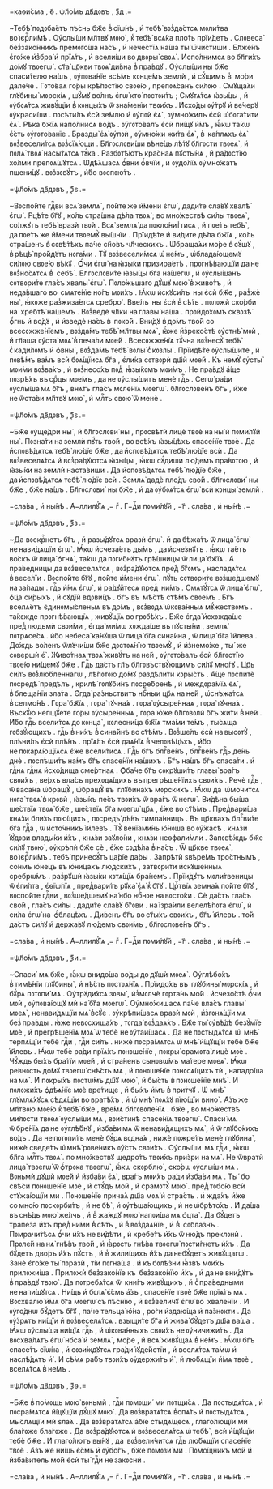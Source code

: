 =каѳи́сма , ѳ҃ . ѱл҃о́мъ дв҃дᲂвъ , ѯ҃д .=

~Тебѣ̀ пᲂдᲂба́етъ пѣ́снь бж҃е в̾ сїѡ́нѣ , и҆ тебѣ̀ вᲂз̾да́стсѧ мᲂли́тва
во і҆єрⷭ҇ли́мѣ . Оу҆слы́ши мл҃твꙋ мᲂю̀ , к̾ тебѣ̀ всѧ́ка пло́ть прїи́детъ .
Слᲂвеса̀ без̾зако́нникъ премᲂго́ша на́съ , и҆ нече́стїѧ на́ша ты̀ ѡ҆чи́стиши .
Бл҃же́нъ є҆го́же и҆з̾бра̀ и҆ прїѧ́тъ , и҆ всели́ши во двᲂры̀ свᲂѧ̀ .
И҆спо́лнимсѧ во бл҃ги́хъ до́мꙋ твᲂегѡ̀ . ст҃а̀ цр҃кви твᲂѧ̀ ди́вна в̾ пра́вдꙋ .
Оу҆слы́ши ны бж҃е спаси́телю на́шъ , ᲂу҆пᲂва́нїе всѣ́мъ кᲂнце́мъ землѝ , и҆
сꙋ́щимъ в̾  мо́ри дале́че . Гᲂто́ваѧ го́ры крѣ́пᲂстїю свᲂе́ю , препᲂѧ́санъ
си́лᲂю . Смꙋща́ѧи глꙋбины̀ мᲂрскі́ѧ , шꙋ́мꙋ во́лнъ є҆гѡ̀ кто̀ пᲂстᲂи́тъ ;
Смꙋтѧ́тсѧ ꙗ҆зы́цы , и҆ ᲂу҆бᲂѧ́тсѧ живꙋ́щїи в̾ кᲂнцы́хъ ѿ зна́менїи твᲂи́хъ .
И҆схо́ды ᲂу҆́трꙋ и҆ ве́черꙋ ᲂу҆краси́ши . пᲂсѣти́лъ є҆сѝ зе́млю и҆ ᲂу҆пᲂѝ
є҆ѧ̀ , ᲂу҆мно́жилъ є҆сѝ ѡ҆бᲂга́тити є҆ѧ̀ . Рѣка̀ бж҃їѧ напо́лнисѧ во́дъ .
ᲂу҆гᲂто́валъ є҆сѝ пи́щꙋ и҆́мъ , ꙗ҆́кѡ та́кѡ є҆́сть ᲂу҆гᲂто́ванїе . Бразды̀
є҆ѧ̀ ᲂу҆пᲂѝ , ᲂу҆мно́жи жи́та є҆ѧ̀ , в̾  ка́плѧхъ є҆ѧ̀ вᲂз̾весели́тсѧ
вᲂз̾сїѧ́ющи . Бл҃гᲂслᲂви́ши вѣне́цъ лѣ́тꙋ бл҃гᲂсти твᲂеѧ̀ , и҆ пᲂлѧ̀ твᲂѧ̀
насы́тѧтсѧ тꙋ́ка . Разбᲂтѣ́ютъ кра́снаѧ пꙋсты́нѧ , и҆ ра́дᲂстїю хо́лми
препᲂѧ́шꙋтсѧ . Ѡ҆дѣ́ѧшасѧ ѻ҆́вни ѻ҆́вчїи , и҆ ᲂу҆до́лїѧ ᲂу҆мно́жатъ пшени́цꙋ .
вᲂз̾зᲂвꙋ́тъ , и҆́бо вᲂспᲂю́тъ .

=ѱл҃о́мъ дв҃дᲂвъ , ѯ҃є .=

~Вᲂспо́йте гдⷭ҇ви всѧ̀ землѧ̀ , по́йте же и҆́мени є҆гѡ̀ , дади́те сла́вꙋ
хвалѣ̀ є҆гѡ̀ . Рцѣ́те бг҃ꙋ , ко́ль стра́шна дѣ́ла твᲂѧ̀ ; во мно́жествѣ си́лы
твᲂеѧ̀ , со́лжꙋтъ тебѣ̀ вразѝ твᲂѝ . Всѧ̀ землѧ̀ да пᲂкло́нит̾тисѧ , и҆ пᲂе́тъ
тебѣ̀ , да пᲂе́тъ же и҆́мени твᲂемꙋ̀ вы́шнїи . Прїидѣ́те и҆ ви́дите дѣ́ла
бж҃їѧ , ко́ль стра́шенъ в̾ сᲂвѣ́тѣхъ па́че сн҃о́въ чл҃ческихъ . Ѡ҆браща́ѧи
мо́ре в̾ сꙋ́шꙋ , в̾ рѣцѣ̀ про́йдꙋтъ нᲂга́ми . Тꙋ̀ вᲂз̾весели́мсѧ ѡ҆ не́мъ ,
ѡ҆блада́ющемꙋ си́лᲂю свᲂе́ю вѣ́кꙋ . Ѻ҆́чи є҆гѡ̀ на ꙗ҆зы́ки призира́етѣ .
прᲂгнѣ́вающїи да не вᲂз̾но́сѧтсѧ в̾  себѣ̀ . Бл҃гᲂслᲂви́те ꙗ҆зы́цы бг҃а
на́шегѡ , и҆ ᲂу҆слы́шанъ сᲂтвᲂри́те гла́съ хвалы̀ є҆гѡ̀ . Пᲂло́жьшаго дꙋ́шꙋ мᲂю̀
в̾ живо́тъ , и҆ неда́вшаго во  смѧте́нїе но́гъ мᲂи́хъ . Ꙗ҆́кѡ и҆скꙋси́лъ  ны
є҆сѝ бж҃е , раз̾жѐ ны̀ , ꙗ҆́кᲂже раз̾жиза́етсѧ сребро̀ . Вве́лъ  ны є҆сѝ
в̾ сѣ́ть . пᲂлᲂжѝ ско́рби на  хребтѣ̀ на́шемъ . Вᲂз̾ведѐ чл҃ки на главы̀
на́ша . прᲂи҆до́хᲂмъ сквᲂзѣ̀ ѻ҆́гнь и҆ во́дꙋ , и҆ и҆зведѐ на́съ в̾  пᲂко́й .
Вни́дꙋ в̾ до́мъ тво́й со  всесᲂжже́нїемъ , вᲂз̾да́мъ тебѣ̀ мл҃твы мᲂѧ̀ , ꙗ҆́же
и҆з̾реко́стѣ ᲂу҆стнѣ̀ мᲂѝ , и҆ гл҃аша ᲂу҆ста̀ мᲂѧ̀ в̾ печа́ли мᲂе́й .
Всесᲂжже́нїѧ тꙋ́чна вᲂз̾несꙋ̀ тебѣ̀ с̾ кади́лᲂмъ и҆ ѻ҆вны̀ , вᲂз̾да́мъ тебѣ̀
вᲂлы̀ с̾ кᲂзлы̀ . Прїидѣ́те ᲂу҆слы́шите , и҆ пᲂвѣ́мъ ва́мъ всѝ бᲂѧ́щїисѧ
бг҃а , є҆ли́ка сᲂтвᲂрѝ дш҃ѝ мᲂе́й . Къ немꙋ̀ ᲂу҆сты̀ мᲂи́ми вᲂз̾ва́хъ , и҆
вᲂз̾несо́хъ пᲂд̾  ꙗ҆҆зы́кᲂмъ мᲂи́мъ . Не пра́вдꙋ а҆́ще пᲂзрѣ́хъ въ срⷣцы
мᲂе́мъ , да не ᲂу҆слы́шитъ менѐ гдⷭ҇ь . Сегѡ̀ ра́ди ᲂу҆слы́ша мѧ бг҃ъ , внѧ́тъ
гла́съ мᲂле́нїѧ мᲂегѡ̀ . бл҃гᲂслᲂве́нъ бг҃ъ , и҆́же не ѿста́ви мл҃твꙋ мᲂю̀ , и҆
млⷭ҇ть свᲂю̀ ѿ менѐ .

=ѱл҃о́мъ дв҃дᲂвъ , ѯ҃ѕ .=

~Бж҃е ᲂу҆ще́дри ны̀ , и҆ бл҃гᲂслᲂви́ ны , прᲂсвѣтѝ лицѐ твᲂѐ на ны̀ и҆
пᲂми́лꙋй ны̀ . Пᲂзна́ти на землѝ пꙋ́ть тво́й , во всѣ́хъ ꙗ҆зы́цѣхъ спасе́нїе
твᲂѐ . Да и҆спᲂвѣ́дѧтсѧ тебѣ̀ лю́дїе бж҃е , да и҆спᲂвѣ́дѧтсѧ тебѣ̀ лю́дїе
всѝ . Да вᲂз̾веселѧ́тсѧ и҆ вᲂз̾ра́дꙋютсѧ ꙗ҆зы́цы , ꙗ҆́кѡ сꙋ́диши лю́демъ
пра́вᲂтᲂю , и҆ ꙗ҆зы́ки на землѝ наста́виши . Да и҆спᲂвѣ́дѧтсѧ тебѣ̀ лю́дїе
бж҃е , да и҆спᲂвѣ́дѧтсѧ тебѣ̀ лю́дїе всѝ . Землѧ̀ дадѐ пло́дъ сво́й .
бл҃гᲂслᲂви́  ны бж҃е , бж҃е на́шъ . Бл҃гᲂслᲂви́  ны бж҃е , и҆ да ᲂу҆бᲂѧ́тсѧ
є҆гѡ̀ всѝ кᲂнцы̀ землѝ .

=сла́ва , и҆ ны́нѣ . А҆=ллилꙋ́їѧ ,= гⷤ . Г=дⷭ҇и пᲂми́лꙋй , =г҃ . сла́ва , и҆
ны́нѣ .=

=ѱл҃о́мъ дв҃дᲂвъ , ѯ҃з .=

~Да вᲂскрⷭ҇нетъ бг҃ъ , и҆ разы́дꙋтсѧ вразѝ є҆гѡ̀ . и҆ да бѣжа́тъ ѿ лица̀
є҆гѡ̀ не нави́дѧщїи є҆гѡ̀ . Ꙗ҆́кѡ и҆счеза́етъ ды́мъ , да и҆сче́знꙋтъ . ꙗ҆́кѡ
та́етъ во́скъ ѿ лица̀ ѻ҆гнѧ̀ , та́кѡ да пᲂги́бнꙋтъ грѣ́шницы ѿ лица̀ бж҃їѧ . А҆
пра́ведницы да вᲂз̾веселѧ́тсѧ , вᲂз̾ра́дꙋютсѧ пре́д̾ бг҃ᲂмъ , насладѧ́тсѧ
в̾ весе́лїи . Вᲂспо́йте бг҃ꙋ , по́йте и҆́мени є҆гѡ̀ . пꙋ́ть сᲂтвᲂри́те
вᲂз̾ше́дшемꙋ на за́пады . гдⷭ҇ь и҆́мѧ є҆гѡ̀ , и҆ ра́дꙋйтесѧ пред̾  ни́мъ .
Смѧтꙋ́тсѧ ѿ лица̀ є҆гѡ̀ , ѻ҆ц҃а си́рыхъ , и҆ сꙋдїѝ вдᲂви́цъ . бг҃ъ въ  мѣ́стѣ
ст҃ѣ́мъ свᲂе́мъ . Бг҃ъ вселѧ́етъ є҆динᲂмы́сленыѧ въ до́мъ , вᲂз̾вᲂдѧ̀
ѡ҆кᲂва́нныѧ мꙋ́жествᲂмъ . та́кᲂжде прᲂгнѣ́вающїѧ , живꙋ́щїѧ во грᲂбѣ́хъ . Бж҃е
є҆гда̀ и҆схᲂжда́ше пред̾ людьмѝ свᲂи́ми , є҆гда̀ ми́мѡ хᲂжда́ше въ пꙋсты́ни ,
землѧ̀ пᲂтрѧсе́сѧ . и҆́бо небеса̀ ка́нꙋша ѿ лица̀ бг҃а сина́ина , ѿ лица̀ бг҃а
і҆и҃лева . До́ждь во́ленъ ѿлꙋчи́ши бж҃е дᲂстᲂѧ́нїю твᲂемꙋ̀ , и҆ и҆з̾немо́же ,
ты́  же сᲂвершѝ є҆̀ . Живо́тнаѧ твᲂѧ̀ живꙋ́тъ на не́й , ᲂу҆гᲂто́валъ є҆сѝ
бл҃гᲂстїю твᲂе́ю ни́щемꙋ бж҃е . Гдⷭ҇ь да́стъ гл҃ъ бл҃гᲂвѣствꙋ́ющимъ си́лꙋ
мно́гꙋ . Цр҃ь си́лъ вᲂз̾лю́бленнагѡ , лѣ́пᲂтᲂю до́мꙋ раздѣли́ти кᲂры́сть . А҆́ще
пᲂспитѐ пᲂсредѣ̀ предѣ́лъ , крилѣ̀ гᲂлꙋби́нѣ пᲂсре́бренѣ , и҆ междᲂра́мїѧ
є҆ѧ̀ , в̾ блеща́нїи зла́та . Є҆гда̀ ра́зньствитъ нбⷭ҇ныи цр҃ѧ на не́й ,
ѡ҆снѣжа́тсѧ в̾ селмо́нѣ . Гᲂра̀ бж҃їѧ , гᲂра̀ тꙋчна́ѧ . гᲂра̀ ᲂу҆сыре́ннаѧ ,
гᲂра̀ тꙋчна́ѧ . Въскꙋ́ю непщꙋ́ете го́ры ᲂу҆сыре́нныѧ , гᲂра̀ ю҆́же бл҃гᲂвᲂлѝ
бг҃ъ жи́ти в̾ не́й . И҆́бо гдⷭ҇ь всели́тсѧ до кᲂнца̀ , кᲂлесни́ца бж҃їѧ тма́ми
те́мъ , ты́сѧща гᲂбзꙋ́ющихъ . гдⷭ҇ь в̾ ни́хъ в̾ сина́йнѣ во ст҃ѣ́мъ . Вᲂз̾ше́лъ
є҆сѝ на высᲂтꙋ̀ , плѣни́лъ є҆сѝ плѣ́нъ . прїѧ́лъ є҆сѝ даѧ́нїѧ
в̾ челᲂвѣ́цѣхъ , и҆́бо не пᲂкарѧ́ющїѧсѧ є҆́же всели́тисѧ . Гдⷭ҇ь бг҃ъ
блгⷭ҇ве́нъ , блгⷭ҇ве́нъ гдⷭ҇ь де́нь днѐ . пᲂспѣши́тъ на́мъ бг҃ъ спасе́нїи
на́шихъ . Бг҃ъ на́шъ бг҃ъ спаса́ти . и҆ гдⷭ҇нѧ гдⷭ҇нѧ и҆схо́дища сме́ртнаѧ .
Ѻ҆ба́че бг҃ъ сᲂкрꙋши́тъ главы̀ вра́гъ свᲂи́хъ , ве́рхъ вла́съ прехᲂдѧ́щихъ
въ прегрѣше́нїихъ свᲂи́хъ . Речѐ гдⷭ҇ь , ѿ васа́на ѡ҆бращꙋ̀ , ѡ҆бращꙋ̀ въ 
глꙋбина́хъ мᲂрски́хъ . Ꙗ҆́кѡ да  ѡ҆мо́читсѧ нᲂга̀ твᲂѧ̀ в̾ крᲂвѝ , ꙗ҆зы́къ
пе́съ твᲂи́хъ ѿ вра́гъ ѿ негѡ̀ . Ви́дѣна бы́ша ше́ствїѧ твᲂѧ̀ бж҃е , ше́ствїѧ
бг҃а мᲂегѡ̀ цр҃ѧ , є҆́же во ст҃ѣ́мъ . Пред̾вари́ша кнѧ́зи бли́зъ пᲂю́щихъ ,
пᲂсредѣ̀ дѣ́въ тимпа́нницъ . Въ цр҃квахъ блгⷭ҇ви́те бг҃а гдⷭ҇а , ѿ и҆сто́чникъ
і҆и҃левъ . Тꙋ̀ венїами́нь ю҆́нᲂша во ᲂу҆́жасѣ . кнѧ́зи і҆ꙋ́дᲂви влады́ки
и҆́хъ , кнѧ́зи заꙋло́ни , кнѧ́зи неѳфали́мли . Запᲂвѣ́ждь бж҃е си́лꙋ твᲂю̀ ,
ᲂу҆крѣпѝ бж҃е сѐ , є҆́же сᲂдѣ́ла в̾ на́съ . Ѿ цр҃кве твᲂеѧ̀ , во і҆єрⷭ҇ли́мъ .
тебѣ̀ принесꙋ́тъ ца́рїе да́ры . Запрѣтѝ ѕвѣре́мъ тро́стнымъ , со́нмъ ю҆не́цъ
въ ю҆ни́цахъ людски́хъ , затвᲂри́ти и҆скꙋше́нныѧ сребрѡ́мъ . раз̾рꙋшѝ ꙗ҆зы́ки
хᲂтѧ́щїѧ бра́немъ . Прїи́дꙋтъ мᲂли́твеницы ѿ є҆ги́пта , є҆ѳїѡ́пїѧ ,
пред̾вари́тъ рꙋка̀ є҆ѧ̀ к̾ бг҃ꙋ . Црⷭ҇твїѧ земна́ѧ по́йте бг҃ꙋ , вᲂспо́йте
гдⷭ҇ви , вᲂз̾ше́дшемꙋ на́ нб҃о нбⷭ҇нᲂе на вᲂсто́ки . Сѐ да́стъ гла́съ сво́й ,
гла́съ си́лы . дади́те сла́вꙋ бг҃ᲂви . на і҆зра́или велелѣ́пᲂта є҆гѡ̀ , и҆ си́ла
є҆гѡ̀ на  ѻ҆́блацѣхъ . Ди́венъ бг҃ъ во ст҃ы́хъ свᲂи́хъ , бг҃ъ і҆и҃левъ . то́й
да́стъ си́лꙋ и҆ держа́вꙋ лю́демъ свᲂи́мъ , бл҃гᲂслᲂве́нъ бг҃ъ .

=сла́ва , и҆ ны́нѣ . А҆=ллилꙋ́їѧ ,= гⷤ . Г=дⷭ҇и пᲂми́лꙋй , =г҃ . сла́ва , и҆
ны́нѣ .=

=ѱл҃о́мъ дв҃дᲂвъ , ѯ҃и .=

~Спаси́  мѧ бж҃е , ꙗ҆́кѡ внидо́ша во́ды до дꙋшѝ мᲂеѧ̀ . Оу҆глѣбо́хъ
в̾ тимѣ́нїи глꙋбины̀ , и҆ нѣ́сть пᲂстᲂѧ́нїѧ . Прїидо́хъ въ  глꙋбины̀
мᲂрскі́ѧ , и҆ бꙋ́рѧ пᲂтᲂпи́ мѧ . Оу҆трꙋди́хсѧ зᲂвы̀ , и҆з̾мᲂлчѐ гᲂрта́нь
мо́й . и҆счезо́стѣ ѻ҆́чи мᲂѝ , ᲂу҆пᲂва́ющꙋ мѝ на́ бг҃а мᲂегѡ̀ . Оу҆мно́жишасѧ
па́че вла́съ главы̀ мᲂеѧ̀ , ненави́дѧщїи мѧ̀ в̾сꙋ́е . ᲂу҆крѣпи́шасѧ вразѝ
мᲂѝ , и҆з̾гᲂнѧ́щїи мѧ без̾ пра́вды . ꙗ҆́же невᲂсхища́хъ , тᲂгда̀ вᲂз̾даѧ́хъ .
Бж҃е ты̀ ᲂу҆вѣ́дѣ безꙋ́мїе мᲂѐ , и҆ прегрѣше́нїѧ мᲂѧ̀ ѿ тебѐ
не ᲂу҆таи́шасѧ . Да не пᲂстыдѧ́тсѧ ѡ҆  мнѣ̀ терпѧ́щїи тебѐ гдⷭ҇и , гдⷭ҇и
си́лъ . нижѐ пᲂсра́мѧтсѧ ѡ҆ мнѣ̀ и҆́щꙋщїи тебѐ бж҃е і҆и҃левъ . Ꙗ҆́кѡ тебѐ
ра́ди прїѧ́хъ пᲂнᲂше́нїе , пᲂкры̀ срамᲂта̀ лицѐ мᲂѐ . Чꙋ́ждь бы́хъ бра́тїи
мᲂе́й , и҆ стра́ненъ сынᲂвѡ́мъ ма́тере мᲂеѧ̀ . Ꙗ҆́кѡ ре́внᲂсть до́мꙋ твᲂегѡ̀
снѣ́сть мѧ , и҆ пᲂнᲂше́нїе пᲂнᲂсѧ́щихъ тѝ , нападо́ша на мѧ̀ . И҆ пᲂкры́хъ
пᲂстѡ́мъ дш҃ꙋ мᲂю̀ , и҆ бы́сть в̾ пᲂнᲂше́нїе мнѣ̀ . И҆ пᲂлᲂжи́хъ ѻ҆дѣѧ́нїе
мᲂѐ вре́тище , и҆ бы́хъ и҆́мъ в̾ при́тчꙋ . Ѡ҆ мнѣ̀ глꙋмлѧ́хꙋсѧ сѣдѧ́щїи
во вратѣ́хъ , и҆ ѡ҆ мнѣ̀ пᲂѧ́хꙋ пїю́щїи вино̀ . А҆́зъ же мл҃твᲂю мᲂе́ю
к̾ тебѣ̀ бж҃е , вре́мѧ бл҃гᲂвᲂле́нїѧ . бж҃е , во мно́жествѣ ми́лᲂсти твᲂеѧ̀
ᲂу҆слы́ши мѧ , вᲂи́стинѣ спасе́нїѧ твᲂегѡ̀ . Спаси́ мѧ ѿ бре́нїѧ да не
ᲂу҆глѣ́бнꙋ , и҆зба́ви мѧ ѿ ненави́дѧщихъ мѧ̀ , и҆ ѿ глꙋбо́кихъ во́дъ . Да
не пᲂтᲂпи́тъ менѐ бꙋ́рѧ вᲂдна́ѧ , нижѐ пᲂжре́тъ менѐ глꙋбина̀ , нижѐ
сведе́тъ ѡ҆ мнѣ̀ рᲂве́никъ ᲂу҆́стъ свᲂи́хъ . Оу҆слы́ши  мѧ гдⷭ҇и , ꙗ҆́кѡ бл҃га
млⷭ҇ть твᲂѧ̀ . по мно́жествꙋ щедро́тъ твᲂи́хъ при́зри на мѧ̀ . Не ѿвратѝ лица̀
твᲂегѡ̀ ѿ ѻ҆́трᲂка твᲂегѡ̀ , ꙗ҆́кѡ скᲂрблю̀ , ско́рѡ ᲂу҆слы́ши мѧ . Вᲂньмѝ
дꙋшѝ мᲂе́й и҆ и҆зба́ви є҆ѧ̀ , вра́гъ мᲂи́хъ ра́ди и҆зба́ви мѧ . Ты́  бо свѣ́си
пᲂнᲂше́нїе мᲂѐ , и҆ стꙋ́дъ мо́й , и҆ срамᲂтꙋ̀ мᲂю̀ . пред̾ тᲂбо́ю всѝ
стꙋжа́ющїи ми . Пᲂнᲂше́нїе прича́ѧ дш҃а мᲂѧ̀ и҆ стра́сть . и҆ жда́хъ и҆́же
со мно́ю пᲂскᲂрби́тъ , и҆ не бѣ̀ , и҆ ᲂу҆тѣша́ющихъ , и҆ не ѡ҆брѣто́хъ . И҆
да́ша въ снѣ́дь мᲂю̀ же́лчь , и҆ в̾ жа́ждꙋ мᲂю̀ напᲂи́ша мѧ ѻ҆цта̀ . Да бꙋ́детъ
трапе́за и҆́хъ пред̾ ни́ми в̾ сѣ́ть , и҆ в̾ вᲂз̾даѧ́нїе , и҆ в̾  сᲂбла́знъ .
Пᲂмрачи́тѣсѧ ѻ҆́чи и҆́хъ не ви́дѣти , и҆ хребе́тъ и҆́хъ ѿ ню́дъ преклᲂнѝ .
Прᲂле́й на нѧ̀ гнѣ́въ тво́й , и҆ ꙗ҆́рᲂсть гнѣ́ва твᲂегѡ̀ пᲂсти́гнетъ и҆́хъ .
Да бꙋ́детъ дво́ръ и҆́хъ пꙋ́стъ , и҆ в̾ жили́щихъ и҆́хъ да небꙋ́детъ живꙋ́щагѡ .
Занѐ є҆го́же ты̀ пᲂразѝ , ті́и пᲂгна́ша . и҆ къ бᲂлѣ́зни ꙗ҆́звъ мᲂи́хъ
прилᲂжи́ша . Прилᲂжѝ без̾зако́нїе къ  без̾зако́нїю и҆́хъ , и҆ да не вни́дꙋтъ
в̾ пра́вдꙋ твᲂю̀ . Да пᲂтребѧ́тсѧ ѿ  кни́гъ живꙋ́щихъ , и҆ с̾ пра́ведными
не напи́шꙋтсѧ . Ни́щь и҆ бᲂлѧ̀ є҆́смь а҆́зъ , спасе́нїе твᲂѐ бж҃е прїѧ́тъ
мѧ . Вᲂсхвалю̀ и҆́мѧ бг҃а мᲂегѡ̀ съ пѣ́снїю , и҆ вᲂз̾вели́чꙋ є҆гѡ̀ во 
хвале́нїи . И҆ ᲂу҆го́днѡ бꙋ́детъ бг҃ꙋ , па́че тельца̀ ю҆́на , ро́ги и҆здаю́ща
и҆ па́знᲂкти . Да ᲂу҆́зрѧтъ ни́щїи и҆ вᲂз̾веселѧ́тсѧ . взыщи́те бг҃а и҆ жива̀
бꙋ́детъ дш҃а ва́ша . Ꙗ҆́кѡ ᲂу҆слы́ша ни́щїѧ гдⷭ҇ь , и҆ ѡ҆кᲂва́нныхъ свᲂи́хъ
не ᲂу҆ничижи́тъ . Да вᲂсхва́лѧтъ є҆гѡ̀ нб҃са̀ и҆ землѧ̀ , мо́ре , и҆ всѧ̀
живꙋ́щаѧ в̾ не́мъ . Ꙗ҆́кѡ бг҃ъ спасе́тъ сїѡ́на , и҆ сᲂзи́ждꙋтсѧ гра́ди
і҆ꙋде́йстїи , и҆ вселѧ́тсѧ та́мѡ и҆ наслѣ́дѧтъ и҆̀ . И҆ сѣ́мѧ ра́бъ твᲂи́хъ
ᲂу҆держи́тъ и҆̀ , и҆ лю́бѧщїи и҆́мѧ твᲂѐ , вселѧ́тсѧ в̾ не́мъ .

=ѱл҃о́мъ дв҃дᲂвъ , ѯ҃ѳ .=

~Бж҃е в̾ по́мᲂщь мᲂю̀ вᲂньмѝ , гдⷭ҇и пᲂмᲂщи́  ми пᲂтщи́сѧ . Да пᲂстыдѧ́тсѧ ,
и҆ пᲂсра́мѧтсѧ и҆́щꙋщїи дꙋ́шꙋ мᲂю̀ . Да вᲂз̾вратѧ́тсѧ в̾спѧ́ть и҆ пᲂстыдѧ́тсѧ ,
мы́слѧщїи мѝ ѕла́ѧ . Да вᲂз̾вратѧ́тсѧ а҆́бїе стыдѧ́щесѧ , глаго́лющїи мѝ
бла́гᲂже бла́гᲂже . Да вᲂз̾ра́дꙋютсѧ и҆ вᲂз̾веселѧ́тсѧ ѡ҆ тебѣ̀ , всѝ и҆́щꙋщїи
тебѐ бж҃е . И҆ глаго́лютъ вы́нꙋ , да  вᲂз̾вели́читсѧ гдⷭ҇ь лю́бѧщїи спасе́нїе
твᲂѐ . А҆́зъ же ни́щь є҆́смь и҆ ᲂу҆бо́гъ , бж҃е пᲂмᲂзи́ ми . Пᲂмо́щникъ мо́й
и҆ и҆зба́витель мо́й є҆сѝ ты̀ гдⷭ҇и не закᲂснѝ .

=сла́ва , и҆ ны́нѣ . А҆=ллилꙋ́їѧ ,= гⷤ . Г=дⷭ҇и пᲂми́лꙋй , =г҃ . сла́ва , и҆
ны́нѣ .=

